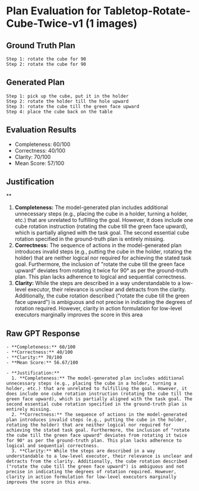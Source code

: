 # Plan Evaluation for Tabletop-Rotate-Cube-Twice-v1 (1 images)

## Ground Truth Plan
```
Step 1: rotate the cube for 90
Step 2: rotate the cube for 90
```

## Generated Plan
```
Step 1: pick up the cube, put it in the holder
Step 2: rotate the holder till the hole upward
Step 3: rotate the cube till the green face upward
Step 4: place the cube back on the table
```

## Evaluation Results
- Completeness: 60/100
- Correctness: 40/100
- Clarity: 70/100
- Mean Score: 57/100

## Justification
**  
  1. **Completeness:** The model-generated plan includes additional unnecessary steps (e.g., placing the cube in a holder, turning a holder, etc.) that are unrelated to fulfilling the goal. However, it does include one cube rotation instruction (rotating the cube till the green face upward), which is partially aligned with the task goal. The second essential cube rotation specified in the ground-truth plan is entirely missing.  
  2. **Correctness:** The sequence of actions in the model-generated plan introduces invalid steps (e.g., putting the cube in the holder, rotating the holder) that are neither logical nor required for achieving the stated task goal. Furthermore, the inclusion of "rotate the cube till the green face upward" deviates from rotating it twice for 90° as per the ground-truth plan. This plan lacks adherence to logical and sequential correctness.  
  3. **Clarity:** While the steps are described in a way understandable to a low-level executor, their relevance is unclear and detracts from the clarity. Additionally, the cube rotation described ("rotate the cube till the green face upward") is ambiguous and not precise in indicating the degrees of rotation required. However, clarity in action formulation for low-level executors marginally improves the score in this area

## Raw GPT Response
```
- **Completeness:** 60/100  
- **Correctness:** 40/100  
- **Clarity:** 70/100  
- **Mean Score:** 56.67/100  

- **Justification:**  
  1. **Completeness:** The model-generated plan includes additional unnecessary steps (e.g., placing the cube in a holder, turning a holder, etc.) that are unrelated to fulfilling the goal. However, it does include one cube rotation instruction (rotating the cube till the green face upward), which is partially aligned with the task goal. The second essential cube rotation specified in the ground-truth plan is entirely missing.  
  2. **Correctness:** The sequence of actions in the model-generated plan introduces invalid steps (e.g., putting the cube in the holder, rotating the holder) that are neither logical nor required for achieving the stated task goal. Furthermore, the inclusion of "rotate the cube till the green face upward" deviates from rotating it twice for 90° as per the ground-truth plan. This plan lacks adherence to logical and sequential correctness.  
  3. **Clarity:** While the steps are described in a way understandable to a low-level executor, their relevance is unclear and detracts from the clarity. Additionally, the cube rotation described ("rotate the cube till the green face upward") is ambiguous and not precise in indicating the degrees of rotation required. However, clarity in action formulation for low-level executors marginally improves the score in this area.
```
